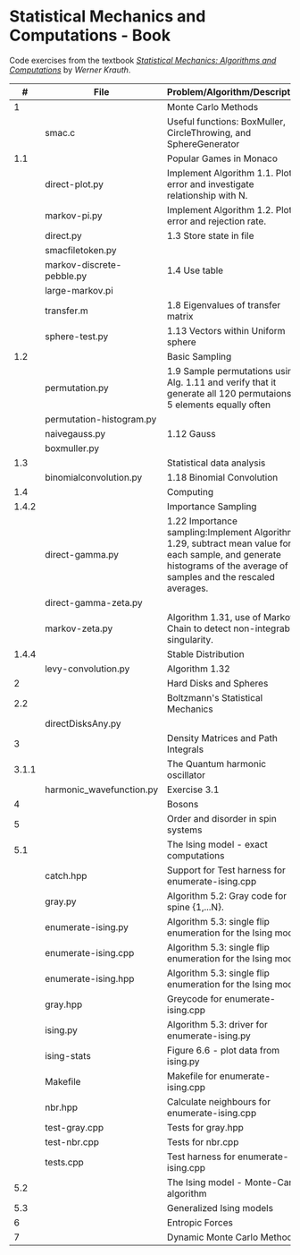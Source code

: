 # Statistical Mechanics and Computations - Book

Code exercises from the textbook
[*Statistical Mechanics: Algorithms and Computations*](http://blancopeck.net/Statistics.pdf) by *Werner Krauth*.

|#|File|Problem/Algorithm/Description|
|-----|--------------|---------------------------------------------------------------------------------------|
|1||Monte Carlo Methods|
||smac.c|Useful functions: BoxMuller, CircleThrowing, and SphereGenerator|
|1.1||Popular Games in Monaco|
||direct-plot.py|Implement Algorithm 1.1. Plot error and investigate relationship with N.|
|| markov-pi.py|Implement Algorithm 1.2. Plot error and rejection rate.|
||direct.py|1.3 Store state in file|
||smacfiletoken.py||
||markov-discrete-pebble.py| 1.4 Use table|
||large-markov.pi||
||transfer.m|1.8 Eigenvalues of transfer matrix|
||sphere-test.py|1.13 Vectors within Uniform sphere|
|1.2||Basic Sampling|
||permutation.py|1.9 Sample permutations using Alg. 1.11 and verify that it generate all 120 permutaions of 5 elements equally often|
||permutation-histogram.py|
||naivegauss.py|1.12 Gauss|
||boxmuller.py||
|1.3||Statistical data analysis|
||binomialconvolution.py|1.18 Binomial Convolution|
|1.4||Computing|
|1.4.2||Importance Sampling|
||direct-gamma.py|1.22 Importance sampling:Implement Algorithm 1.29, subtract mean value for each sample, and generate histograms of the average of N samples  and the rescaled averages.
||direct-gamma-zeta.py||
||markov-zeta.py|Algorithm 1.31, use of Markov Chain to detect non-integrable singularity.|
|1.4.4||Stable Distribution|
||levy-convolution.py|Algorithm 1.32|
| 2|| Hard Disks and Spheres|
|2.2||Boltzmann's Statistical Mechanics|
||directDisksAny.py||
|3||Density Matrices and Path Integrals|
|3.1.1||The Quantum harmonic oscillator|
||harmonic_wavefunction.py|Exercise 3.1|
|4|| Bosons|
|5|| Order and disorder in spin systems|
|5.1||The Ising model - exact computations|
||catch.hpp|Support for Test harness for enumerate-ising.cpp|
||gray.py|Algorithm 5.2: Gray code for spine {1,...N}.|
||enumerate-ising.py|Algorithm 5.3: single flip enumeration for the Ising model.|
||enumerate-ising.cpp|Algorithm 5.3: single flip enumeration for the Ising model.|
||enumerate-ising.hpp|Algorithm 5.3: single flip enumeration for the Ising model.|
||gray.hpp|Greycode for enumerate-ising.cpp|
||ising.py|Algorithm 5.3: driver for enumerate-ising.py|
||ising-stats|Figure 6.6 - plot data from ising.py|
||Makefile|Makefile for enumerate-ising.cpp|
||nbr.hpp|Calculate neighbours for enumerate-ising.cpp|
||test-gray.cpp|Tests for gray.hpp|
||test-nbr.cpp|Tests for nbr.cpp|
||tests.cpp|Test harness for enumerate-ising.cpp|
|5.2||The Ising model - Monte-Carlo algorithm|
|5.3||Generalized Ising models| 
|6||Entropic Forces|
|7||Dynamic Monte Carlo Methods|
